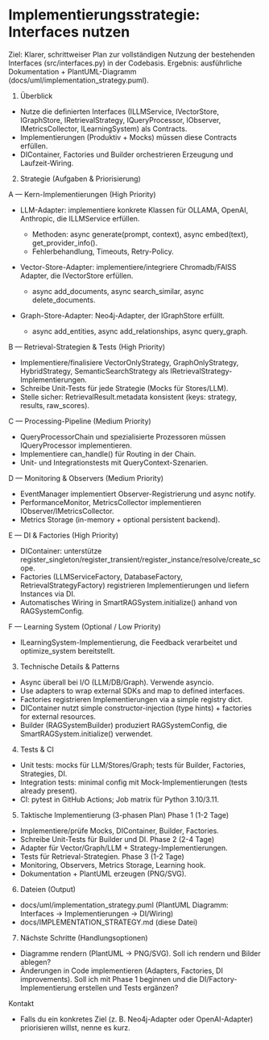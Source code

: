 # Implementierungsstrategie: Interfaces nutzen

Ziel: Klarer, schrittweiser Plan zur vollständigen Nutzung der bestehenden Interfaces (src/interfaces.py) in der Codebasis. Ergebnis: ausführliche Dokumentation + PlantUML-Diagramm (docs/uml/implementation_strategy.puml).

1) Überblick
- Nutze die definierten Interfaces (ILLMService, IVectorStore, IGraphStore, IRetrievalStrategy, IQueryProcessor, IObserver, IMetricsCollector, ILearningSystem) als Contracts.
- Implementierungen (Produktiv + Mocks) müssen diese Contracts erfüllen.
- DIContainer, Factories und Builder orchestrieren Erzeugung und Laufzeit-Wiring.

2) Strategie (Aufgaben & Priorisierung)

A — Kern-Implementierungen (High Priority)
- LLM-Adapter: implementiere konkrete Klassen für OLLAMA, OpenAI, Anthropic, die ILLMService erfüllen.
  - Methoden: async generate(prompt, context), async embed(text), get_provider_info().
  - Fehlerbehandlung, Timeouts, Retry-Policy.

- Vector-Store-Adapter: implementiere/integriere Chromadb/FAISS Adapter, die IVectorStore erfüllen.
  - async add_documents, async search_similar, async delete_documents.

- Graph-Store-Adapter: Neo4j-Adapter, der IGraphStore erfüllt.
  - async add_entities, async add_relationships, async query_graph.

B — Retrieval-Strategien & Tests (High Priority)
- Implementiere/finalisiere VectorOnlyStrategy, GraphOnlyStrategy, HybridStrategy, SemanticSearchStrategy als IRetrievalStrategy-Implementierungen.
- Schreibe Unit-Tests für jede Strategie (Mocks für Stores/LLM).
- Stelle sicher: RetrievalResult.metadata konsistent (keys: strategy, results, raw_scores).

C — Processing-Pipeline (Medium Priority)
- QueryProcessorChain und spezialisierte Prozessoren müssen IQueryProcessor implementieren.
- Implementiere can_handle() für Routing in der Chain.
- Unit- und Integrationstests mit QueryContext-Szenarien.

D — Monitoring & Observers (Medium Priority)
- EventManager implementiert Observer-Registrierung und async notify.
- PerformanceMonitor, MetricsCollector implementieren IObserver/IMetricsCollector.
- Metrics Storage (in-memory + optional persistent backend).

E — DI & Factories (High Priority)
- DIContainer: unterstütze register_singleton/register_transient/register_instance/resolve/create_scope.
- Factories (LLMServiceFactory, DatabaseFactory, RetrievalStrategyFactory) registrieren Implementierungen und liefern Instances via DI.
- Automatisches Wiring in SmartRAGSystem.initialize() anhand von RAGSystemConfig.

F — Learning System (Optional / Low Priority)
- ILearningSystem-Implementierung, die Feedback verarbeitet und optimize_system bereitstellt.

3) Technische Details & Patterns
- Async überall bei I/O (LLM/DB/Graph). Verwende asyncio.
- Use adapters to wrap external SDKs and map to defined interfaces.
- Factories registrieren Implementierungen via a simple registry dict.
- DIContainer nutzt simple constructor-injection (type hints) + factories for external resources.
- Builder (RAGSystemBuilder) produziert RAGSystemConfig, die SmartRAGSystem.initialize() verwendet.

4) Tests & CI
- Unit tests: mocks für LLM/Stores/Graph; tests für Builder, Factories, Strategies, DI.
- Integration tests: minimal config mit Mock-Implementierungen (tests already present).
- CI: pytest in GitHub Actions; Job matrix für Python 3.10/3.11.

5) Taktische Implementierung (3-phasen Plan)
Phase 1 (1-2 Tage)
- Implementiere/prüfe Mocks, DIContainer, Builder, Factories.
- Schreibe Unit-Tests für Builder und DI.
Phase 2 (2-4 Tage)
- Adapter für Vector/Graph/LLM + Strategy-Implementierungen.
- Tests für Retrieval-Strategien.
Phase 3 (1-2 Tage)
- Monitoring, Observers, Metrics Storage, Learning hook.
- Dokumentation + PlantUML erzeugen (PNG/SVG).

6) Dateien (Output)
- docs/uml/implementation_strategy.puml (PlantUML Diagramm: Interfaces -> Implementierungen -> DI/Wiring)
- docs/IMPLEMENTATION_STRATEGY.md (diese Datei)

7) Nächste Schritte (Handlungsoptionen)
- Diagramme rendern (PlantUML -> PNG/SVG). Soll ich rendern und Bilder ablegen?
- Änderungen in Code implementieren (Adapters, Factories, DI improvements). Soll ich mit Phase 1 beginnen und die DI/Factory-Implementierung erstellen und Tests ergänzen?


Kontakt
- Falls du ein konkretes Ziel (z. B. Neo4j-Adapter oder OpenAI-Adapter) priorisieren willst, nenne es kurz.

